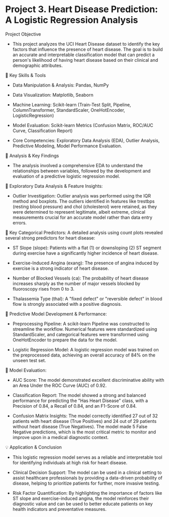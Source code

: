 # Project 3. Heart Disease  Prediction: A Logistic Regression Analysis

Project Objective 
 - This project analyzes the UCI Heart Disease dataset to identify the key factors that influence the presence of heart disease. The goal is to build an accurate and interpretable classification model that can predict a person's likelihood of having heart disease based on their clinical and demographic attributes.

:star2: Key Skills & Tools 
- Data Manipulation & Analysis: Pandas, NumPy

- Data Visualization: Matplotlib, Seaborn

- Machine Learning: Scikit-learn (Train-Test Split, Pipeline, ColumnTransformer, StandardScaler, OneHotEncoder, LogisticRegression)

- Model Evaluation: Scikit-learn Metrics (Confusion Matrix, ROC/AUC Curve, Classification Report)

- Core Competencies: Exploratory Data Analysis (EDA), Outlier Analysis, Predictive Modeling, Model Performance Evaluation.

:herb: Analysis & Key Findings 	
 - The analysis involved a comprehensive EDA to understand the relationships between variables, followed by the development and evaluation of a predictive logistic regression model.

:herb: Exploratory Data Analysis & Feature Insights: 
 - Outlier Investigation: Outlier analysis was performed using the IQR method and boxplots. The outliers identified in features like trestbps (resting blood pressure) and chol (cholesterol) were retained, as they were determined to represent legitimate, albeit extreme, clinical measurements crucial for an accurate model rather than data entry errors.

:herb: Key Categorical Predictors: A detailed analysis using count plots revealed several strong predictors for heart disease: 

- ST Slope (slope): Patients with a flat (1) or downsloping (2) ST segment during exercise have a significantly higher incidence of heart disease.

- Exercise-Induced Angina (exang): The presence of angina induced by exercise is a strong indicator of heart disease.

- Number of Blocked Vessels (ca): The probability of heart disease increases sharply as the number of major vessels blocked by fluoroscopy rises from 0 to 3.

- Thalassemia Type (thal): A "fixed defect" or "reversible defect" in blood flow is strongly associated with a positive diagnosis.

:herb: Predictive Model Development & Performance: 
 - Preprocessing Pipeline: A scikit-learn Pipeline was constructed to streamline the workflow. Numerical features were standardized using StandardScaler, and categorical features were transformed using OneHotEncoder to prepare the data for the model.

 - Logistic Regression Model: A logistic regression model was trained on the preprocessed data, achieving an overall accuracy of 84% on the unseen test set.

:herb: Model Evaluation: 	

- AUC Score: The model demonstrated excellent discriminative ability with an Area Under the ROC Curve (AUC) of 0.92.

- Classification Report: The model showed a strong and balanced performance for predicting the "Has Heart Disease" class, with a Precision of 0.84, a Recall of 0.84, and an F1-Score of 0.84.

- Confusion Matrix Insights: The model correctly identified 27 out of 32 patients with heart disease (True Positives) and 24 out of 29 patients without heart disease (True Negatives). The model made 5 False Negative predictions, which is the most critical metric to monitor and improve upon in a medical diagnostic context.

:bulb: Application & Conclusion 
- This logistic regression model serves as a reliable and interpretable tool for identifying individuals at high risk for heart disease.

- Clinical Decision Support: The model can be used in a clinical setting to assist healthcare professionals by providing a data-driven probability of disease, helping to prioritize patients for further, more invasive testing.

- Risk Factor Quantification: By highlighting the importance of factors like ST slope and exercise-induced angina, the model reinforces their diagnostic value and can be used to better educate patients on key health indicators and preventative measures.
